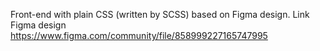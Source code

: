 Front-end with plain CSS (written by SCSS) based on Figma design.
Link Figma design
https://www.figma.com/community/file/858999227165747995
